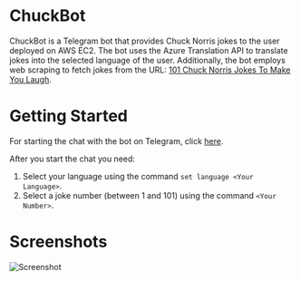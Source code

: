 # ChuckBot

ChuckBot is a Telegram bot that provides Chuck Norris jokes to the user deployed on AWS EC2.
The bot uses the Azure Translation API to translate jokes into the selected language of the user.
Additionally, the bot employs web scraping to fetch jokes from the URL: [101 Chuck Norris Jokes To Make You Laugh](https://parade.com/968666/parade/chuck-norris-jokes/).

# Getting Started
For starting the chat with the bot on Telegram, click [here](https://t.me/ChuckJokes_Bot).

After you start the chat you need:
1. Select your language using the command `set language <Your Language>`.
2. Select a joke number (between 1 and 101) using the command `<Your Number>`.

# Screenshots
![Screenshot](screenshots/screenshot1.png)

